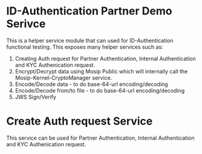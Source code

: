 # ID-Authentication Partner Demo Serivce
This is a helper service module that can used for ID-Authentication functional testing. This exposes many helper services such as:
1. Creating Auth request for Partner Authentication, Internal Authentication and KYC Authenication request.
2. Encrypt/Decrypt data using Mosip Public which will internally call the Mosip-Kernel-CryptoManager service.
3. Encode/Decode data - to do base-64-url encoding/decoding
4. Encode/Decode from/to file - to do base-64-url encoding/decoding
5. JWS Sign/Verify

# Create Auth request Service
This service can be used for Partner Authentication, Internal Authentication and KYC Authenication request.

